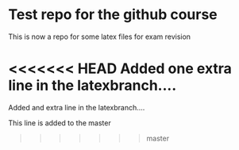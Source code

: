 # Test repo for the github course

This is now a repo for some latex files for exam revision

<<<<<<< HEAD
Added one extra line in the latexbranch....
=======
Added and extra line in the latexbranch....

This line is added to the master
>>>>>>> master
